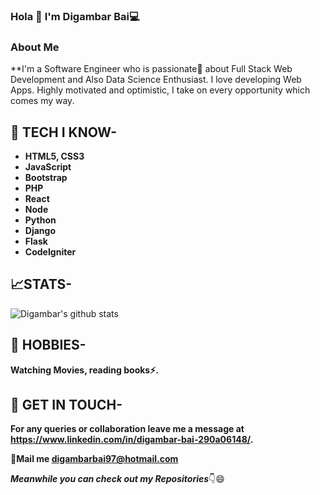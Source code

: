 ### Hola 👋 I'm Digambar Bai💻

<!--
- 🔭 I’m currently working as a Software Developer
- 🌱 I’m currently learning React
- 👯 I’m looking to collaborate on Technologies 
- 🤔 I’m looking for help with 
- 💬 Ask me about web related stuff
- 📫 How to reach me: ...
- 😄 Pronouns: ...
- ⚡ Fun fact: ...

-->

### About Me
**I'm a Software Engineer who is passionate💖 about Full Stack Web Development and Also Data Science Enthusiast. I love developing Web Apps. Highly motivated and optimistic, I take on every opportunity which comes my way.


## 🔭 TECH I KNOW-
* **HTML5, CSS3**
* **JavaScript**
* **Bootstrap**
* **PHP**
* **React**
* **Node**
* **Python**
* **Django**
* **Flask**
* **CodeIgniter**

## 📈STATS-
![Digambar's github stats](https://github-readme-stats.vercel.app/api?username=digambarbai&show_icons=true&theme=radical)

## 🎨 HOBBIES-
**Watching Movies, reading books⚡.**

## 📱 GET IN TOUCH-
**For any queries or collaboration leave me a message at https://www.linkedin.com/in/digambar-bai-290a06148/.**

**💌Mail me [digambarbai97@hotmail.com]()**



***Meanwhile you can check out my Repositories***👇😄
